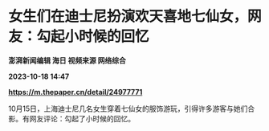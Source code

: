 # 女生们在迪士尼扮演欢天喜地七仙女，网友：勾起小时候的回忆
**澎湃新闻编辑 海日 视频来源 网络综合**

**2023-10-18 14:47**

**https://m.thepaper.cn/detail/24977771**

10月15日，上海迪士尼几名女生穿着七仙女的服饰游玩，引得许多游客与她们合影。有网友评论：勾起了小时候的回忆。